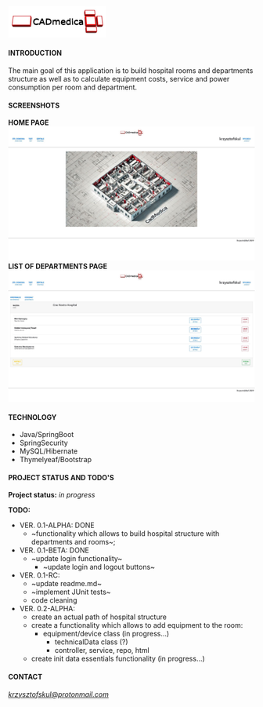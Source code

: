 <img src="./src/main/resources/static/img/CADmedica.jpg" width="200px"/>  

#### INTRODUCTION
The main goal of this application is to build hospital rooms and departments structure as well as to calculate equipment costs, service and power consumption per room and department.

#### SCREENSHOTS
**HOME PAGE**  
<img src="./src/main/resources/static/img/readme/homepage-01.jpg" width="720px"/>  
**LIST OF DEPARTMENTS PAGE**  
<img src="./src/main/resources/static/img/readme/departments-01.jpg" width="720px"/>  

#### TECHNOLOGY
* Java/SpringBoot
* SpringSecurity  
* MySQL/Hibernate  
* Thymelyeaf/Bootstrap

#### PROJECT STATUS AND TODO'S

**Project status:** *in progress*  

**TODO:**  
* VER. 0.1-ALPHA: DONE  
    * ~functionality which allows to build hospital structure with departments and rooms~;  
* VER. 0.1-BETA: DONE  
    * ~update login functionality~
        * ~update login and logout buttons~  
* VER. 0.1-RC:  
    * ~update readme.md~  
    * ~implement JUnit tests~
    * code cleaning  
* VER. 0.2-ALPHA:
    * create an actual path of hospital structure  
    * create a functionality which allows to add equipment to the room:  
         * equipment/device class (in progress...)
             * technicalData class (?)
             * controller, service, repo, html  
    * create init data essentials functionality (in progress...)

#### CONTACT
*krzysztofskul@protonmail.com*
